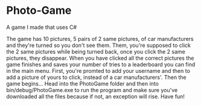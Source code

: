 # Photo-Game
A game I made that uses C#  

The game has 10 pictures, 5 pairs of 2 same pictures, of car manufacturers and they're turned so you don't see them. Them, you're supposed to click the 2 same pictures while being turned back,
once you click the 2 same pictures, they disappear. 
When you have clicked all the correct pictures the game finishes and saves your number of tries to a leaderboard you can find in the main menu.
First, you're promted to add your username and then to add a picture of yours to click, instead of a car manufacturers'. Then the game begins...
Head into the PhotoGame folder and then into bin/debug/PhotoGame.exe to run the program and make sure you've downloaded all the files because if not, an exception will rise.
Have fun!
